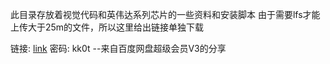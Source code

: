 此目录存放着视觉代码和英伟达系列芯片的一些资料和安装脚本
由于需要lfs才能上传大于25m的文件，所以这里给出链接单独下载

链接: [link](https://pan.baidu.com/s/1P4s6WE_ML65hYQIy66awwA)  密码: kk0t
--来自百度网盘超级会员V3的分享
